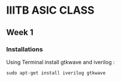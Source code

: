 # IIITB ASIC CLASS

## Week 1

### Installations

Using Terminal install gtkwave and iverilog :

```
sudo apt-get install iverilog gtkwave

```

